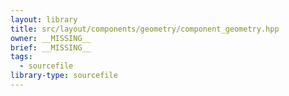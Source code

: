 ```yaml
---
layout: library
title: src/layout/components/geometry/component_geometry.hpp
owner: __MISSING__
brief: __MISSING__
tags:
  - sourcefile
library-type: sourcefile
---
```

